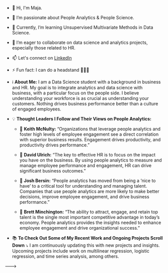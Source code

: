  - 👋 Hi, I'm Maja.

 - 👀 I’m passionate about People Analytics & People Science.

 - 🌱 Currently, I’m learning Unsupervised Multivariate Methods in Data Science.

 - 💞️ I’m eager to collaborate on data science and analytics projects, especially those related to HR.

 - 📫 Let's connect on [LinkedIn](https://www.linkedin.com/in/majasobolak)

 - ⚡ Fun fact: I can do a headstand 🧘‍♀️😉

 - ℹ️ **About Me:** I am a Data Science student with a background in business and HR. My goal is to integrate analytics and data science with business, with a particular focus on the people side. I believe understanding your workforce is as crucial as understanding your customers. Nothing drives business performance better than a culture of engaged employees.

 - 💡 **Thought Leaders I Follow and Their Views on People Analytics:**

      - 💭 **Keith McNulty:** “Organizations that leverage people analytics and foster high levels of employee engagement see a direct correlation with superior business results. Engagement drives productivity, and productivity drives performance.”

      - 💭 **David Ulrich:** “The key to effective HR is to focus on the impact you have on the business. By using people analytics to measure and manage employee performance and engagement, HR can drive significant business outcomes.”

      - 💭 **Josh Bersin:** “People analytics has moved from being a ‘nice to have’ to a critical tool for understanding and managing talent. Companies that use people analytics are more likely to make better decisions, improve employee engagement, and drive business performance.”

      - 💭 **Brett Minchington:** “The ability to attract, engage, and retain top talent is the single most important competitive advantage in today’s economy. People analytics provides the insights needed to enhance employee engagement and drive organizational success.”

 - 📚 **To Check Out Some of My Recent Work and Ongoing Projects Scroll Down** ⤵️
I am continuously updating this with new projects and insights. Upcoming projects include work on multilinear regression, logistic regression, and time series analysis, among others.

 
--->
